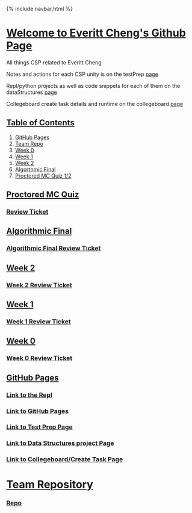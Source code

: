 {% include navbar.html %}


# <u> Welcome to Everitt Cheng's Github Page </u>
All things CSP related to Everitt Cheng

Notes and actions for each CSP unity is on the testPrep [page](https://ninjabreadlord.github.io/Tri-3-Everitt-Cheng/testprep)

Repl/python projects as well as code snippets for each of them on the dataStructures [page](https://ninjabreadlord.github.io/Tri-3-Everitt-Cheng/datastructures)

Collegeboard create task details and runtime on the collegeboard [page](https://ninjabreadlord.github.io/Tri-3-Everitt-Cheng/collegeboard)

## <u> Table of Contents </u>
1. [GitHub Pages](https://github.com/NinjaBreadLord/Tri-3-Everitt-Cheng/blob/main/README.md#github-pages)
2. [Team Repo](https://github.com/NinjaBreadLord/Tri-3-Everitt-Cheng/blob/main/README.md#team-repository)
3. [Week 0 ](https://github.com/NinjaBreadLord/Tri-3-Everitt-Cheng/blob/main/README.md#week-0)
4. [Week 1 ](https://github.com/NinjaBreadLord/Tri-3-Everitt-Cheng/blob/main/README.md#week-1)
5. [Week 2](https://github.com/NinjaBreadLord/Tri-3-Everitt-Cheng/blob/main/README.md#week-2)
6. [Algorthmic Final](https://github.com/NinjaBreadLord/Tri-3-Everitt-Cheng/blob/main/README.md#algorithmic-final)
7. [Proctored MC Quiz 1/2](https://github.com/NinjaBreadLord/Tri-3-Everitt-Cheng/blob/main/README.md#proctored-mc-quiz)


## <u>Proctored MC Quiz</u>
### [Review Ticket](https://github.com/NinjaBreadLord/Tri-3-Everitt-Cheng/issues/7)

## <u>Algorithmic Final</u>
### [Algorithmic Final Review Ticket](https://github.com/NinjaBreadLord/Tri-3-Everitt-Cheng/issues/4)

## <u>Week 2</u>
### [Week 2 Review Ticket](https://github.com/NinjaBreadLord/Tri-3-Everitt-Cheng/issues/3)

## <u>Week 1</u>
### [Week 1 Review Ticket](https://github.com/NinjaBreadLord/Tri-3-Everitt-Cheng/issues/2)

## <u>Week 0</u>
### [Week 0 Review Ticket](https://github.com/NinjaBreadLord/Tri-3-Everitt-Cheng/issues/1)

## <u>GitHub Pages</u>
### [Link to the Repl](https://replit.com/@EverittC/Tri-3-Everitt-Cheng#repl/menu.py)

### [Link to GitHub Pages](https://ninjabreadlord.github.io/Tri-3-Everitt-Cheng)
### [Link to Test Prep Page](https://ninjabreadlord.github.io/Tri-3-Everitt-Cheng/testprep)
### [Link to Data Structures project Page](https://ninjabreadlord.github.io/Tri-3-Everitt-Cheng/datastructures)
### [Link to Collegeboard/Create Task Page](https://ninjabreadlord.github.io/Tri-3-Everitt-Cheng/collegeboard)

# <u> Team Repository</u>

### [Repo](https://github.com/NinjaBreadLord/grup-grass)


